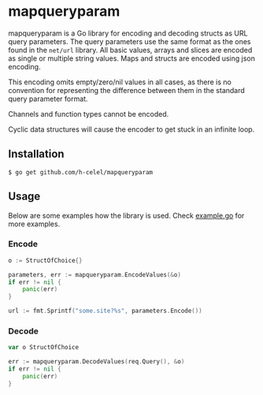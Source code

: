 # mapqueryparam

mapqueryparam is a Go library for encoding and decoding structs as URL query
parameters. The query parameters use the same format as the ones found in the 
`net/url` library. All basic values, arrays and slices are encoded as single 
or multiple string values. Maps and structs are encoded using json encoding.

This encoding omits empty/zero/nil values in all cases, as there is no 
convention for representing the difference between them in the standard 
query parameter format.

Channels and function types cannot be encoded. 

Cyclic data structures will cause the encoder to get stuck in an infinite loop.

## Installation

```
$ go get github.com/h-celel/mapqueryparam
```


## Usage

Below are some examples how the library is used. Check
[example.go](https://github.com/h-celel/mapqueryparam/blob/master/example/example.go)
for more examples.


### Encode

```go
o := StructOfChoice{}

parameters, err := mapqueryparam.EncodeValues(&o)
if err != nil {
	panic(err)
}

url := fmt.Sprintf("some.site?%s", parameters.Encode())
```


### Decode

```go
var o StructOfChoice

err := mapqueryparam.DecodeValues(req.Query(), &o)
if err != nil {
    panic(err)
}
```
